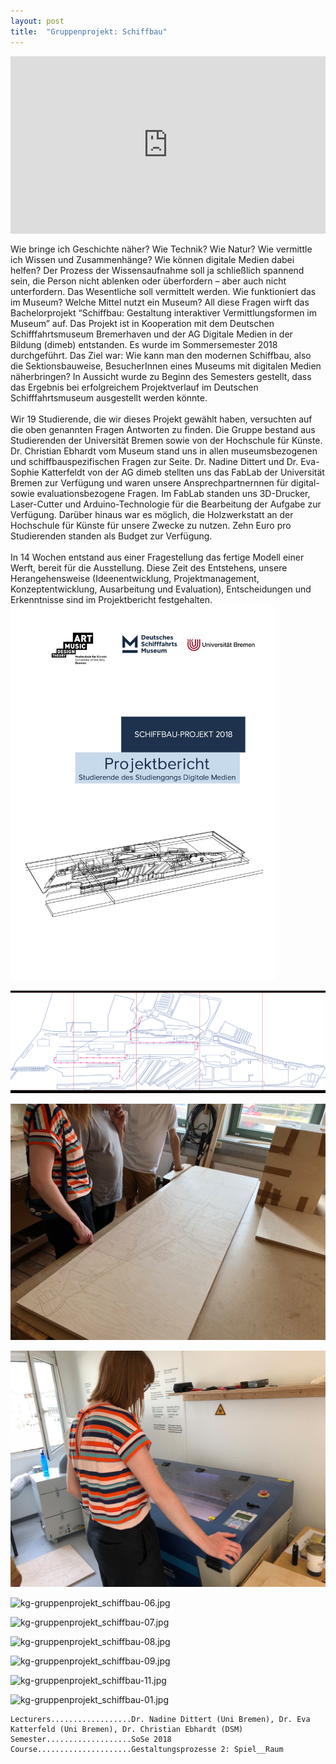 ```yaml
---
layout: post
title:  "Gruppenprojekt: Schiffbau"
---
```

<div style="padding:56.25% 0 0 0;position:relative;"><iframe src="https://player.vimeo.com/video/833966012?h=6746100a39" style="position:absolute;top:0;left:0;width:100%;height:100%;" frameborder="0" allow="autoplay; fullscreen; picture-in-picture" allowfullscreen></iframe></div><script src="https://player.vimeo.com/api/player.js"></script>

<br>
Wie bringe ich Geschichte näher? Wie Technik? Wie Natur? Wie vermittle ich Wissen und Zusammenhänge? Wie können digitale Medien dabei helfen? Der Prozess der Wissensaufnahme soll ja schließlich spannend sein, die Person nicht ablenken oder überfordern – aber auch nicht unterfordern. Das Wesentliche soll vermittelt werden. Wie funktioniert das im Museum? Welche Mittel nutzt ein Museum? All diese Fragen wirft das Bachelorprojekt “Schiffbau: Gestaltung interaktiver Vermittlungsformen im Museum” auf. Das Projekt ist in Kooperation mit dem Deutschen Schifffahrtsmuseum Bremerhaven und der AG Digitale Medien in der Bildung (dimeb) entstanden. Es wurde im Sommersemester 2018 durchgeführt. Das Ziel war: Wie kann man den modernen Schiffbau, also die Sektionsbauweise, BesucherInnen eines Museums mit digitalen Medien näherbringen? In Aussicht wurde zu Beginn des Semesters gestellt, dass das Ergebnis bei erfolgreichem Projektverlauf im Deutschen Schifffahrtsmuseum ausgestellt werden könnte.<br><br>
Wir 19 Studierende, die wir dieses Projekt gewählt haben, versuchten auf die oben genannten Fragen Antworten zu finden. Die Gruppe bestand aus Studierenden der Universität Bremen sowie von der Hochschule für Künste. Dr. Christian Ebhardt vom Museum stand uns in allen museumsbezogenen und schiffbauspezifischen Fragen zur Seite. Dr. Nadine Dittert und Dr. Eva-Sophie Katterfeldt von der AG dimeb stellten uns das FabLab der Universität Bremen zur Verfügung und waren unsere Ansprechpartnernnen für digital- sowie evaluationsbezogene Fragen. Im FabLab standen uns 3D-Drucker, Laser-Cutter und Arduino-Technologie für die Bearbeitung der Aufgabe zur Verfügung. Darüber hinaus war es möglich, die Holzwerkstatt an der Hochschule für Künste für unsere Zwecke zu nutzen. Zehn Euro pro Studierenden standen als Budget zur Verfügung.<br><br>
In 14 Wochen entstand aus einer Fragestellung das fertige Modell einer Werft, bereit für die Ausstellung. Diese Zeit des Entstehens, unsere Herangehensweise (Ideenentwicklung, Projektmanagement, Konzeptentwicklung, Ausarbeitung und Evaluation), Entscheidungen und Erkenntnisse sind im Projektbericht festgehalten.<br>


<img src="/images/gruppenprojekt_schiffbau/kg-gruppenprojekt_schiffbau_projektbericht.jpg" alt="kg-gruppenprojekt_schiffbau_projektbericht.jpg" height="600" width="auto"/> 

![kg-gruppenprojekt_schiffbau-02.jpg](/images/gruppenprojekt_schiffbau/kg-gruppenprojekt_schiffbau-02.jpg)

![kg-gruppenprojekt_schiffbau-04.jpg](/images/gruppenprojekt_schiffbau/kg-gruppenprojekt_schiffbau-04.JPG)

![kg-gruppenprojekt_schiffbau-05.jpg](/images/gruppenprojekt_schiffbau/kg-gruppenprojekt_schiffbau-05.JPG)

![kg-gruppenprojekt_schiffbau-06.jpg](/images/gruppenprojekt_schiffbau/kg-gruppenprojekt_schiffbau-06.jpg)

<img src="/images/gruppenprojekt_schiffbau/kg-gruppenprojekt_schiffbau-07.jpg" alt="kg-gruppenprojekt_schiffbau-07.jpg" height="600" width="auto"/> 

![kg-gruppenprojekt_schiffbau-08.jpg](/images/gruppenprojekt_schiffbau/kg-gruppenprojekt_schiffbau-08.jpg)

![kg-gruppenprojekt_schiffbau-09.jpg](/images/gruppenprojekt_schiffbau/kg-gruppenprojekt_schiffbau-09.jpg)

![kg-gruppenprojekt_schiffbau-11.jpg](/images/gruppenprojekt_schiffbau/kg-gruppenprojekt_schiffbau-11.jpg)

![kg-gruppenprojekt_schiffbau-01.jpg](/images/gruppenprojekt_schiffbau/kg-gruppenprojekt_schiffbau-01.jpg)


	Lecturers..................Dr. Nadine Dittert (Uni Bremen), Dr. Eva Katterfeld (Uni Bremen), Dr. Christian Ebhardt (DSM)
	Semester...................SoSe 2018
	Course.....................Gestaltungsprozesse 2: Spiel__Raum